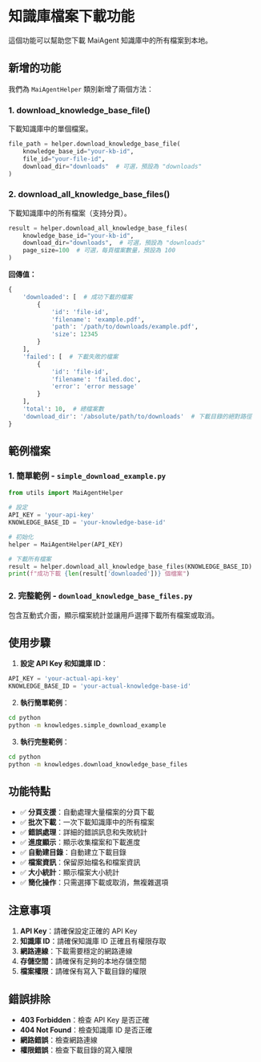 # 知識庫檔案下載功能

這個功能可以幫助您下載 MaiAgent 知識庫中的所有檔案到本地。

## 新增的功能

我們為 `MaiAgentHelper` 類別新增了兩個方法：

### 1. download_knowledge_base_file()
下載知識庫中的單個檔案。

```python
file_path = helper.download_knowledge_base_file(
    knowledge_base_id="your-kb-id",
    file_id="your-file-id", 
    download_dir="downloads"  # 可選，預設為 "downloads"
)
```

### 2. download_all_knowledge_base_files()
下載知識庫中的所有檔案（支持分頁）。

```python
result = helper.download_all_knowledge_base_files(
    knowledge_base_id="your-kb-id",
    download_dir="downloads",  # 可選，預設為 "downloads"
    page_size=100  # 可選，每頁檔案數量，預設為 100
)
```

**回傳值：**
```python
{
    'downloaded': [  # 成功下載的檔案
        {
            'id': 'file-id',
            'filename': 'example.pdf',
            'path': '/path/to/downloads/example.pdf',
            'size': 12345
        }
    ],
    'failed': [  # 下載失敗的檔案
        {
            'id': 'file-id',
            'filename': 'failed.doc',
            'error': 'error message'
        }
    ],
    'total': 10,  # 總檔案數
    'download_dir': '/absolute/path/to/downloads'  # 下載目錄的絕對路徑
}
```

## 範例檔案

### 1. 簡單範例 - `simple_download_example.py`
```python
from utils import MaiAgentHelper

# 設定
API_KEY = 'your-api-key'
KNOWLEDGE_BASE_ID = 'your-knowledge-base-id'

# 初始化
helper = MaiAgentHelper(API_KEY)

# 下載所有檔案
result = helper.download_all_knowledge_base_files(KNOWLEDGE_BASE_ID)
print(f"成功下載 {len(result['downloaded'])} 個檔案")
```

### 2. 完整範例 - `download_knowledge_base_files.py`
包含互動式介面，顯示檔案統計並讓用戶選擇下載所有檔案或取消。

## 使用步驟

1. **設定 API Key 和知識庫 ID**：
```python
API_KEY = 'your-actual-api-key'
KNOWLEDGE_BASE_ID = 'your-actual-knowledge-base-id'
```

2. **執行簡單範例**：
```bash
cd python
python -m knowledges.simple_download_example
```

3. **執行完整範例**：
```bash
cd python  
python -m knowledges.download_knowledge_base_files
```

## 功能特點

- ✅ **分頁支援**：自動處理大量檔案的分頁下載
- ✅ **批次下載**：一次下載知識庫中的所有檔案
- ✅ **錯誤處理**：詳細的錯誤訊息和失敗統計
- ✅ **進度顯示**：顯示收集檔案和下載進度
- ✅ **自動建目錄**：自動建立下載目錄
- ✅ **檔案資訊**：保留原始檔名和檔案資訊
- ✅ **大小統計**：顯示檔案大小統計
- ✅ **簡化操作**：只需選擇下載或取消，無複雜選項

## 注意事項

1. **API Key**：請確保設定正確的 API Key
2. **知識庫 ID**：請確保知識庫 ID 正確且有權限存取
3. **網路連線**：下載需要穩定的網路連線
4. **存儲空間**：請確保有足夠的本地存儲空間
5. **檔案權限**：請確保有寫入下載目錄的權限

## 錯誤排除

- **403 Forbidden**：檢查 API Key 是否正確
- **404 Not Found**：檢查知識庫 ID 是否正確
- **網路錯誤**：檢查網路連線
- **權限錯誤**：檢查下載目錄的寫入權限
